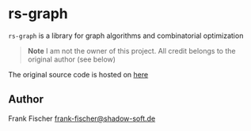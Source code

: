 # rs-graph

`rs-graph` is a library for graph algorithms and combinatorial optimization

> **Note**
> I am not the owner of this project. All credit belongs to the original author (see below)

The original source code is hosted on [here](https://chiselapp.com/user/fifr/repository/rs-graph/doc/release/README.md)

## Author

Frank Fischer <frank-fischer@shadow-soft.de>
